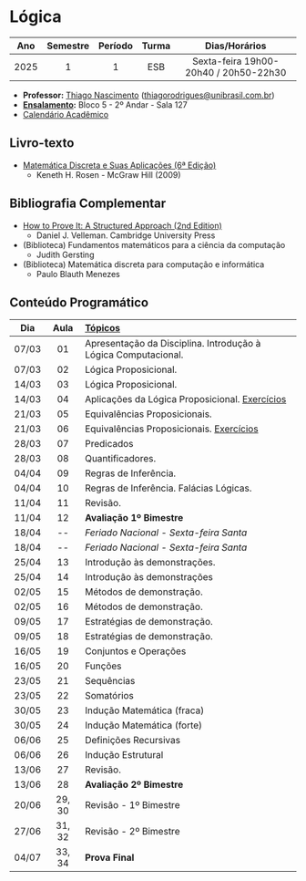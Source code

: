 # Lógica
| Ano      | Semestre | Período | Turma | Dias/Horários |
| :------: | :------: | :-----: | :---: | :---: |
| 2025      | 1       | 1        | ESB | Sexta-feira 19h00-20h40 / 20h50-22h30 |

- **Professor:** [Thiago Nascimento](https://sites.google.com/site/nascimenthiago) (thiagorodrigues@unibrasil.com.br)
- **[Ensalamento](https://www.unibrasil.com.br/wp-content/uploads/2025/02/ensalamento-noturno-2025-1-revisado.pdf):** Bloco 5 - 2º Andar - Sala 127
- [Calendário Acadêmico](https://www.unibrasil.com.br/wp-content/uploads/2024/12/Calendario-GRADUACAO-PRESENCIAL-2025-UNIBRASIL.pdf)

## Livro-texto
- [Matemática Discreta e Suas Aplicações (6ª Edição)](https://www.amazon.com.br/Matem%C3%A1tica-Discreta-Aplica%C3%A7%C3%B5es-Kenneth-Rosen/dp/8577260364)
    - Keneth H. Rosen - McGraw Hill (2009)

## Bibliografia Complementar
- [How to Prove It: A Structured Approach (2nd Edition)](https://users.metu.edu.tr/serge/courses/111-2011/textbook-math111.pdf)
    - Daniel J. Velleman. Cambridge University Press 
- (Biblioteca) Fundamentos matemáticos para a ciência da computação
    - Judith Gersting
- (Biblioteca) Matemática discreta para computação e informática
    - Paulo Blauth Menezes
      
## Conteúdo Programático
| Dia   | Aula   | [Tópicos](https://github.com/tnas/logica/wiki) |
| :----:| :----: | :----     |
| 07/03 | 01     | Apresentação da Disciplina. Introdução à Lógica Computacional.  |
| 07/03 | 02     | Lógica Proposicional.  |
| 14/03 | 03     | Lógica Proposicional. |
| 14/03 | 04     | Aplicações da Lógica Proposicional. [Exercícios](https://github.com/tnas/logica/wiki/Exerc%C3%ADcios#l%C3%B3gica-proposicional-e-aplica%C3%A7%C3%B5es) |
| 21/03 | 05     | Equivalências Proposicionais. |
| 21/03 | 06     | Equivalências Proposicionais. [Exercícios](https://github.com/tnas/logica/wiki/Exerc%C3%ADcios#equival%C3%AAncias-proposicionais) |
| 28/03 | 07     | Predicados |
| 28/03 | 08     | Quantificadores. |
| 04/04 | 09     | Regras de Inferência. |
| 04/04 | 10     | Regras de Inferência. Falácias Lógicas.  |
| 11/04 | 11     | Revisão. |
| 11/04 | 12     | **Avaliação 1º Bimestre**  |
| 18/04 | --     |  _Feriado Nacional - Sexta-feira Santa_   |
| 18/04 | --     |  _Feriado Nacional - Sexta-feira Santa_ |
| 25/04 | 13     | Introdução às demonstrações.  |
| 25/04 | 14     | Introdução às demonstrações |
| 02/05 | 15     | Métodos de demonstração. |
| 02/05 | 16     | Métodos de demonstração.  |
| 09/05 | 17     | Estratégias de demonstração. |
| 09/05 | 18     | Estratégias de demonstração.   |
| 16/05 | 19     | Conjuntos e Operações |
| 16/05 | 20     | Funções |
| 23/05 | 21     | Sequências |
| 23/05 | 22     | Somatórios |
| 30/05 | 23     | Indução Matemática (fraca) |
| 30/05 | 24     | Indução Matemática (forte) |
| 06/06 | 25     | Definições Recursivas |
| 06/06 | 26     | Indução Estrutural |
| 13/06 | 27     | Revisão.   |
| 13/06 | 28     | **Avaliação 2º Bimestre**           |
| 20/06 | 29, 30 | Revisão - 1º Bimestre |
| 27/06 | 31, 32 | Revisão - 2º Bimestre |
| 04/07 | 33, 34 | **Prova Final** |
